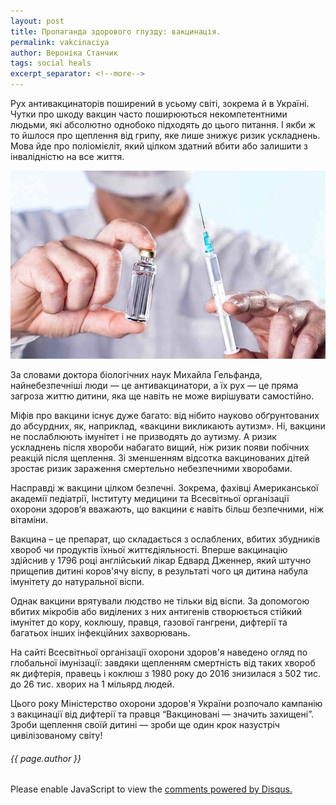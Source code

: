 ```yaml
---
layout: post
title: Пропаганда здорового глузду: вакцинація.
permalink: vakcinaciya
author: Вероніка Станчик
tags: social heals
excerpt_separator: <!--more-->
---
```



Рух антивакцинаторів поширений в усьому світі, зокрема й в Україні. Чутки про шкоду вакцин часто поширюються некомпетентними людьми, які абсолютно однобоко підходять до цього питання. І якби ж то йшлося про щеплення від грипу, яке лише знижує ризик ускладнень. Мова йде про поліомієліт, який цілком здатний вбити або залишити з інвалідністю на все життя.

<!--more-->

![Вакцинація](https://raw.githubusercontent.com/VeronikaStanchyk/VeronikaStanchyk.github.io/master/images/vakcinaciya-1.jpg)

За словами доктора біологічних наук Михайла Гельфанда, найнебезпечніші люди — це антивакцинатори, а їх рух — це пряма загроза життю дитини, яка ще навіть не може вирішувати самостійно.

Міфів про вакцини існує дуже багато: від нібито науково обґрунтованих до абсурдних, як, наприклад, «вакцини викликають аутизм». Ні, вакцини не послаблюють імунітет і не призводять до аутизму. А ризик ускладнень після хвороби набагато вищий, ніж ризик появи побічних реакцій після щеплення. Зі зменшенням відсотка вакцинованих дітей зростає ризик зараження смертельно небезпечними хворобами.

Насправді ж вакцини цілком безпечні. Зокрема, фахівці Американської академії педіатрії, Інституту медицини та Всесвітньої організації охорони здоров’я вважають, що вакцини є навіть більш безпечними, ніж вітаміни.

Вакцина – це препарат, що складається з ослаблених, вбитих збудників хвороб чи продуктів їхньої життєдіяльності. Вперше вакцинацію здійснив у 1796 році англійський лікар Едвард Дженнер, який штучно прищепив дитині коров'ячу віспу, в результаті чого ця дитина набула імунітету до натуральної віспи.

Однак вакцини врятували людство не тільки від віспи. За допомогою вбитих мікробів або виділених з них антигенів створюється стійкий імунітет до кору, коклюшу, правця, газової гангрени, дифтерії та багатьох інших інфекційних захворювань.

На сайті Всесвітньої організації охорони здоров'я наведено огляд по глобальної імунізації: завдяки щепленням смертність від таких хвороб як дифтерія, правець і коклюш з 1980 року до 2016 знизилася з 502 тис. до 26 тис. хворих на 1 мільярд людей.

Цього року Міністерство охорони здоров'я України розпочало кампанію з вакцинації від дифтерії та правця “Вакциновані — значить захищені”. Зроби щеплення своїй дитині — зроби ще один крок назустріч цивілізованому світу!
 


<h6>{{ page.author }}</h6>

<div id="disqus_thread"></div>
<script>
var disqus_config = function () {
this.page.url = 'https://veronikastanchyk.github.io/vakcinaciya';  // Replace PAGE_URL with your page's canonical URL variable
this.page.identifier = 'vakcinaciya'; // Replace PAGE_IDENTIFIER with your page's unique identifier variable
};

(function() { // DON'T EDIT BELOW THIS LINE
var d = document, s = d.createElement('script');
s.src = 'https://https-veronikastanchyk-github-io.disqus.com/embed.js';
s.setAttribute('data-timestamp', +new Date());
(d.head || d.body).appendChild(s);
})();
</script>
<noscript>Please enable JavaScript to view the <a href="https://disqus.com/?ref_noscript">comments powered by Disqus.</a></noscript>
